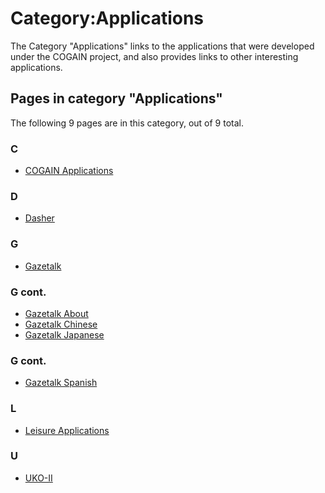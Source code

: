 # Category:Applications

The Category "Applications" links to the applications that were developed under the COGAIN project, and also provides links to other interesting applications.

## Pages in category "Applications"

The following 9 pages are in this category, out of 9 total.

### C

-   [COGAIN Applications][1]

### D

-   [Dasher][2]

### G

-   [Gazetalk][3]

### G cont.

-   [Gazetalk About][4]
-   [Gazetalk Chinese][5]
-   [Gazetalk Japanese][6]

### G cont.

-   [Gazetalk Spanish][7]

### L

-   [Leisure Applications][8]

### U

-   [UKO-II][9]


[1]: http://wiki.cogain.org/index.php/COGAIN_Applications
[2]: http://wiki.cogain.org/index.php/Dasher 
[3]: http://wiki.cogain.org/index.php/Gazetalk
[4]: http://wiki.cogain.org/index.php/Gazetalk_About 
[5]: http://wiki.cogain.org/index.php/Gazetalk_Chinese 
[6]: http://wiki.cogain.org/index.php/Gazetalk_Japanese
[7]: http://wiki.cogain.org/index.php/Gazetalk_Spanish
[8]: http://wiki.cogain.org/index.php/Leisure_Applications
[9]: http://wiki.cogain.org/index.php/UKO-II
<!--stackedit_data:
eyJoaXN0b3J5IjpbMTc0OTA1OTUzOV19
-->